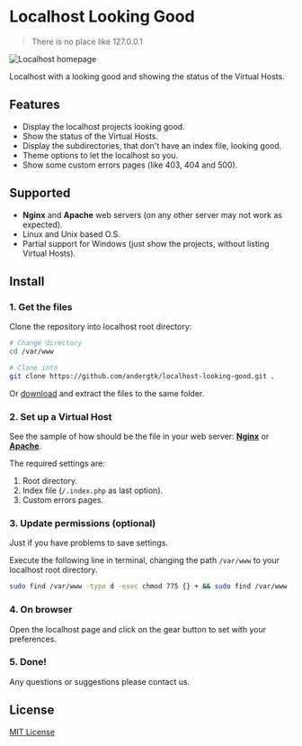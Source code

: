 # Localhost Looking Good

> There is no place like 127.0.0.1

![Localhost homepage](http://i.imgur.com/j6tgbHO.png)

Localhost with a looking good and showing the status of the Virtual Hosts.

## Features

+ Display the localhost projects looking good.
+ Show the status of the Virtual Hosts.
+ Display the subdirectories, that don't have an index file, looking good.
+ Theme options to let the localhost so you.
+ Show some custom errors pages (like 403, 404 and 500).

## Supported

+ **Nginx** and **Apache** web servers (on any other server may not work as
  expected).
+ Linux and Unix based O.S.
+ Partial support for Windows (just show the projects, without listing Virtual
  Hosts).

## Install

### 1. Get the files

Clone the repository into localhost root directory:

```bash
# Change directory
cd /var/www

# Clone into
git clone https://github.com/andergtk/localhost-looking-good.git .
```

Or [download](https://github.com/andergtk/localhost-looking-good/archive/master.zip)
and extract the files to the same folder.

### 2. Set up a Virtual Host

See the sample of how should be the file in your web server: [**Nginx**](.localhost/sample-nginx.conf)
or [**Apache**](.localhost/sample-apache.conf).

The required settings are:
1. Root directory.
2. Index file (`/.index.php` as last option).
3. Custom errors pages.

### 3. Update permissions (optional)

Just if you have problems to save settings.

Execute the following line in terminal, changing the path `/var/www` to your
localhost root directory.

```bash
sudo find /var/www -type d -exec chmod 775 {} + && sudo find /var/www -type f -exec chmod 664 {} +
```

### 4. On browser

Open the localhost page and click on the gear button to set with your
preferences.

### 5. Done!

Any questions or suggestions please contact us.

## License

[MIT License](LICENSE)
